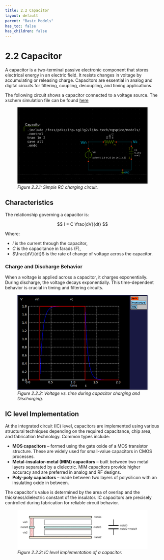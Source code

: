 ```yaml
---
title: 2.2 Capacitor
layout: default
parent: "Basic Models"
has_toc: false
has_children: false
---
```


# 2.2 Capacitor
A capacitor is a two-terminal passive electronic component that stores electrical energy in an electric field. It resists changes in voltage by accumulating or releasing charge. Capacitors are essential in analog and digital circuits for filtering, coupling, decoupling, and timing applications.

The following circuit shows a capacitor connected to a voltage source. The xschem simulation file can be found [here](\simulation_files\xschem\02_Capasitor.sch)  

<figure>
  <img src="images/sch_capasitor_xschem.png" alt="Capacitor charge/discharge circuit" width="500">
  <figcaption><em>Figure 2.2.1: Simple RC charging circuit.</em></figcaption>
</figure>

## Characteristics
The relationship governing a capacitor is:

$$
I = C \frac{dV}{dt}
$$

Where:
- $I$ is the current through the capacitor,
- $C$ is the capacitance in farads (F),
- $\frac{dV}{dt}$ is the rate of change of voltage across the capacitor.

### Charge and Discharge Behavior
When a voltage is applied across a capacitor, it charges exponentially. During discharge, the voltage decays exponentially. This time-dependent behavior is crucial in timing and filtering circuits.

<figure>
  <img src="images/plot_capasitor_charge_discharge.png" alt="Capacitor charging curve" width="500">
  <figcaption><em>Figure 2.2.2: Voltage vs. time during capacitor charging and Discharging.</em></figcaption>
</figure>

## IC level Implementation
At the integrated circuit (IC) level, capacitors are implemented using various structural techniques depending on the required capacitance, chip area, and fabrication technology. Common types include:

- **MOS capacitors** – formed using the gate oxide of a MOS transistor structure. These are widely used for small-value capacitors in CMOS processes.
- **Metal-insulator-metal (MIM) capacitors** – built between two metal layers separated by a dielectric. MIM capacitors provide higher accuracy and are preferred in analog and RF designs.
- **Poly-poly capacitors** – made between two layers of polysilicon with an insulating oxide in between.

The capacitor's value is determined by the area of overlap and the thickness/dielectric constant of the insulator. IC capacitors are precisely controlled during fabrication for reliable circuit behavior.

<figure>
  <img src="images/capIC.png" alt="IC Capacitor layout cross-section" width="500">
  <figcaption><em>Figure 2.2.3: IC level implementation of a capacitor.</em></figcaption>
</figure>
